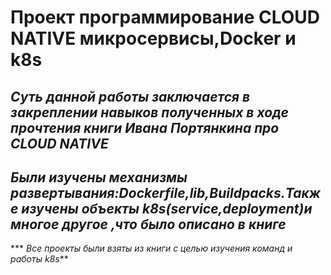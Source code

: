 # Проект программирование CLOUD NATIVE микросервисы,Docker и k8s
***Суть данной работы заключается в закреплении навыков полученных в ходе прочтения книги Ивана Портянкина про CLOUD NATIVE***
---
***Были изучены механизмы развертывания:Dockerfile,lib,Buildpacks.Также изучены объекты k8s(service,deployment)и многое другое ,что было описано в книге***
---
*** *Все проекты были взяты из книги с целью изучения команд и работы k8s***